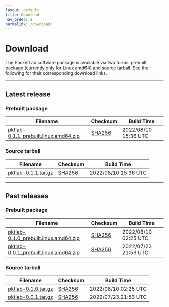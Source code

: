 ```yaml
---
layout: default
title: Download
nav_order: 2
permalink: /download/
---
```


# Download
The PacketLab software package is available via two forms: prebuilt package (currently only for Linux amd64) and source tarball. See the following for their corresponding download links.

---
## Latest release

### Prebuilt package

| Filename | Checksum | Build Time |
| -------- | -------- | ---------- |
| [pktlab-0.1.1_prebuilt.linux.amd64.zip](https://packetlab.web.illinois.edu/release/pktlab-0.1.1_prebuilt.linux.amd64.zip) | [SHA256](https://packetlab.web.illinois.edu/release/pktlab-0.1.1_prebuilt.linux.amd64.zip.sha256) | 2022/08/10 15:36 UTC |

### Source tarball

| Filename | Checksum | Build Time |
| -------- | -------- | ---------- |
| [pktlab-0.1.1.tar.gz](https://packetlab.web.illinois.edu/release/pktlab-0.1.1.tar.gz) | [SHA256](https://packetlab.web.illinois.edu/release/pktlab-0.1.1.tar.gz.sha256) | 2022/08/10 15:36 UTC |

---
## Past releases

### Prebuilt package

| Filename | Checksum | Build Time |
| -------- | -------- | ---------- |
| [pktlab-0.1.0_prebuilt.linux.amd64.zip](https://packetlab.web.illinois.edu/release/pktlab-0.1.0_prebuilt.linux.amd64.zip) | [SHA256](https://packetlab.web.illinois.edu/release/pktlab-0.1.0_prebuilt.linux.amd64.zip.sha256) | 2022/08/10 02:25 UTC |
| [pktlab-0.0.1_prebuilt.linux.amd64.zip](https://packetlab.web.illinois.edu/release/pktlab-0.0.1_prebuilt.linux.amd64.zip) | [SHA256](https://packetlab.web.illinois.edu/release/pktlab-0.0.1_prebuilt.linux.amd64.zip.sha256) | 2022/07/23 21:53 UTC |

### Source tarball

| Filename | Checksum | Build Time |
| -------- | -------- | ---------- |
| [pktlab-0.1.0.tar.gz](https://packetlab.web.illinois.edu/release/pktlab-0.1.0.tar.gz) | [SHA256](https://packetlab.web.illinois.edu/release/pktlab-0.1.0.tar.gz.sha256) | 2022/08/10 02:25 UTC |
| [pktlab-0.0.1.tar.gz](https://packetlab.web.illinois.edu/release/pktlab-0.0.1.tar.gz) | [SHA256](https://packetlab.web.illinois.edu/release/pktlab-0.0.1.tar.gz.sha256) | 2022/07/23 21:53 UTC |